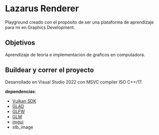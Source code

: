 # Lazarus Renderer

Playground creado con el propósito de ser una plataforma de aprendizaje para mi en Graphics Development.


## Objetivos

Aprendizaje de teoria e implementacion de graficos en computadora.

## Buildear y correr el proyecto
Desarrollado en Visual Studio 2022 con MSVC compiler ISO C++/17.

**dependencias**:
- [Vulkan SDK](https://vulkan.lunarg.com/sdk/home#windows)
- [GLAD](https://github.com/Dav1dde/glad)
- [GLFW](https://github.com/glfw/glfw)
- [GLM](https://github.com/g-truc/glm)
- [imgui](https://github.com/ocornut/imgui)
- stb_image
